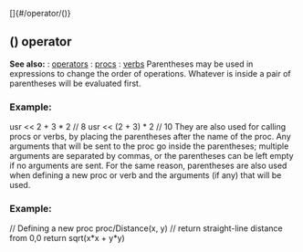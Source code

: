 []{#/operator/()}
## () operator
**See also:**
:   [operators](#/operator)
:   [procs](#/proc)
:   [verbs](#/verb)
Parentheses may be used in expressions to change the order of
operations. Whatever is inside a pair of parentheses will be evaluated
first.
### Example:
usr \<\< 2 + 3 \* 2 // 8 usr \<\< (2 + 3) \* 2 // 10
They are also used for calling procs or verbs, by placing the
parentheses after the name of the proc. Any arguments that will be sent
to the proc go inside the parentheses; multiple arguments are separated
by commas, or the parentheses can be left empty if no arguments are
sent. For the same reason, parentheses are also used when defining a new
proc or verb and the arguments (if any) that will be used.
### Example:
// Defining a new proc proc/Distance(x, y) // return straight-line
distance from 0,0 return sqrt(x\*x + y\*y)